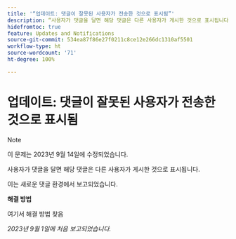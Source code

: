 ```yaml
---
title: '“업데이트: 댓글이 잘못된 사용자가 전송한 것으로 표시됨”'
description: “사용자가 댓글을 달면 해당 댓글은 다른 사용자가 게시한 것으로 표시됩니다.”
hidefromtoc: true
feature: Updates and Notifications
source-git-commit: 534ea87f86e27f0211c8ce12e266dc1310af5501
workflow-type: ht
source-wordcount: '71'
ht-degree: 100%

---
```



# 업데이트: 댓글이 잘못된 사용자가 전송한 것으로 표시됨

>[!NOTE]
>
>이 문제는 2023년 9월 14일에 수정되었습니다.

사용자가 댓글을 달면 해당 댓글은 다른 사용자가 게시한 것으로 표시됩니다.

이는 새로운 댓글 환경에서 보고되었습니다.

**해결 방법**

여기서 해결 방법 찾음

_2023년 9월 1일에 처음 보고되었습니다._

